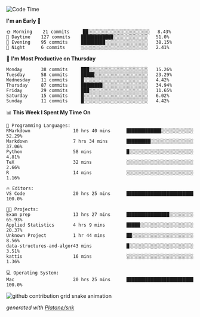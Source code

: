<!--START_SECTION:waka-->
![Code Time](http://img.shields.io/badge/Code%20Time-109%20hrs%2034%20mins-blue)

**I'm an Early 🐤** 

```text
🌞 Morning    21 commits     ██░░░░░░░░░░░░░░░░░░░░░░░   8.43% 
🌆 Daytime    127 commits    ████████████░░░░░░░░░░░░░   51.0% 
🌃 Evening    95 commits     █████████░░░░░░░░░░░░░░░░   38.15% 
🌙 Night      6 commits      ░░░░░░░░░░░░░░░░░░░░░░░░░   2.41%

```
📅 **I'm Most Productive on Thursday** 

```text
Monday       38 commits     ███░░░░░░░░░░░░░░░░░░░░░░   15.26% 
Tuesday      58 commits     █████░░░░░░░░░░░░░░░░░░░░   23.29% 
Wednesday    11 commits     █░░░░░░░░░░░░░░░░░░░░░░░░   4.42% 
Thursday     87 commits     ████████░░░░░░░░░░░░░░░░░   34.94% 
Friday       29 commits     ███░░░░░░░░░░░░░░░░░░░░░░   11.65% 
Saturday     15 commits     █░░░░░░░░░░░░░░░░░░░░░░░░   6.02% 
Sunday       11 commits     █░░░░░░░░░░░░░░░░░░░░░░░░   4.42%

```


📊 **This Week I Spent My Time On** 

```text
💬 Programming Languages: 
RMarkdown                10 hrs 40 mins      █████████████░░░░░░░░░░░░   52.29% 
Markdown                 7 hrs 34 mins       █████████░░░░░░░░░░░░░░░░   37.06% 
Python                   58 mins             █░░░░░░░░░░░░░░░░░░░░░░░░   4.81% 
TeX                      32 mins             ░░░░░░░░░░░░░░░░░░░░░░░░░   2.66% 
R                        14 mins             ░░░░░░░░░░░░░░░░░░░░░░░░░   1.16%

🔥 Editors: 
VS Code                  20 hrs 25 mins      █████████████████████████   100.0%

🐱‍💻 Projects: 
Exam prep                13 hrs 27 mins      ████████████████░░░░░░░░░   65.93% 
Applied Statistics       4 hrs 9 mins        █████░░░░░░░░░░░░░░░░░░░░   20.37% 
Unknown Project          1 hr 44 mins        ██░░░░░░░░░░░░░░░░░░░░░░░   8.56% 
data-structures-and-algor43 mins             █░░░░░░░░░░░░░░░░░░░░░░░░   3.51% 
kattis                   16 mins             ░░░░░░░░░░░░░░░░░░░░░░░░░   1.36%

💻 Operating System: 
Mac                      20 hrs 25 mins      █████████████████████████   100.0%

```


<!--END_SECTION:waka-->


<!--Snake Game-->
![github contribution grid snake animation](https://raw.githubusercontent.com/viggo-gascou/viggo-gascou/output/github-contribution-grid-snake.svg)

_generated with [Platane/snk](https://github.com/Platane/snk)_
<!--Snake Game-->

